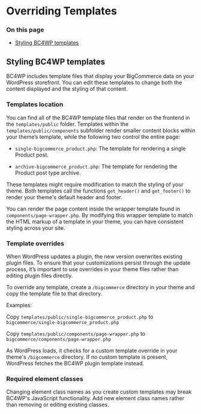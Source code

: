 # Overriding Templates

<div class="otp" id="no-index">
	
### On this page

- [Styling BC4WP templates](#styling-bc4wp-templates)
  
</div>

## Styling BC4WP templates

BC4WP includes template files that display your BigCommerce data on your WordPress storefront. You can edit these templates to change both the content displayed and the styling of that content.

### Templates location

You can find all of the BC4WP template files that render on the frontend in the `templates/public` folder. Templates within the `templates/public/components` subfolder render smaller content blocks within your theme’s template, while the following two control the entire page:

- `single-bigcommerce_product.php`: The template for rendering a single Product post.

- `archive-bigcommerce_product.php`: The template for rendering the Product post type archive.

These templates might require modification to match the styling of your theme. Both templates call the functions `get_header()` and `get_footer()` to render your theme's default header and footer.

You can render the page content inside the wrapper template found in `components/page-wrapper.php`. By modifying this wrapper template to match the HTML markup of a template in your theme, you can have consistent styling across your site.

### Template overrides

When WordPress updates a plugin, the new version overwrites existing plugin files. To ensure that your customizations persist through the update process, it’s important to use overrides in your theme files rather than editing plugin files directly.

To override any template, create a `/bigcommerce` directory in your theme and copy the template file to that directory.

Examples:

Copy `templates/public/single-bigcommerce_product.php` to `bigcommerce/single-bigcommerce_product.php`

Copy `templates/public/components/page-wrapper.php` to `bigcommerce/components/page-wrapper.php`

As WordPress loads, it checks for a custom template override in your theme's `/bigcommerce` directory. If no custom template is present, WordPress fetches the BC4WP plugin template instead.

### Required element classes

Changing element class names as you create custom templates may break BC4WP's JavaScript functionality. Add new element class names rather than removing or editing existing classes.